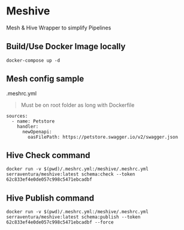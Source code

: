 # Meshive
Mesh & Hive Wrapper to simplify Pipelines

## Build/Use Docker Image locally

```
docker-compose up -d
```

## Mesh config sample

.meshrc.yml
> Must be on root folder as long with Dockerfile

```
sources:
  - name: Petstore
    handler:
      newOpenapi:
        oasFilePath: https://petstore.swagger.io/v2/swagger.json

```

## Hive Check command

```
docker run -v $(pwd)/.meshrc.yml:/meshive/.meshrc.yml serraventura/meshive:latest schema:check --token 62c833ef4e0de057c998c5471ebcadbf
```

## Hive Publish command
```
docker run -v $(pwd)/.meshrc.yml:/meshive/.meshrc.yml serraventura/meshive:latest schema:publish --token 62c833ef4e0de057c998c5471ebcadbf --force
```